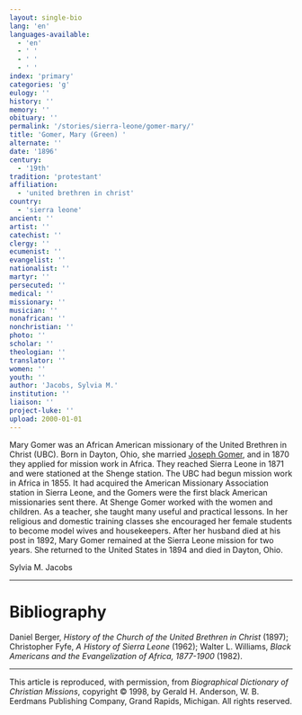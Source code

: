 ```yaml
---
layout: single-bio
lang: 'en'
languages-available:
  - 'en'
  - ' '
  - ' '
  - ' '
index: 'primary'
categories: 'g'
eulogy: ''
history: ''
memory: ''
obituary: ''
permalink: '/stories/sierra-leone/gomer-mary/'
title: 'Gomer, Mary (Green) '
alternate: ''
date: '1896'
century:
  - '19th'
tradition: 'protestant'
affiliation:
  - 'united brethren in christ'
country:
  - 'sierra leone'
ancient: ''
artist: ''
catechist: ''
clergy: ''
ecumenist: ''
evangelist: ''
nationalist: ''
martyr: ''
persecuted: ''
medical: ''
missionary: ''
musician: ''
nonafrican: ''
nonchristian: ''
photo: ''
scholar: ''
theologian: ''
translator: ''
women: ''
youth: ''
author: 'Jacobs, Sylvia M.'
institution: ''
liaison: ''
project-luke: ''
upload: 2000-01-01
---
```



Mary Gomer was an African American missionary of the United Brethren in Christ (UBC). Born in Dayton, Ohio, she married [Joseph Gomer](gomer_joseph.html), and in 1870 they applied for mission work in Africa. They reached Sierra Leone in 1871 and were stationed at the Shenge station. The UBC had begun mission work in Africa in 1855. It had acquired the American Missionary Association station in Sierra Leone, and the Gomers were the first black American missionaries sent there. At Shenge Gomer worked with the women and children. As a teacher, she taught many useful and practical lessons. In her religious and domestic training classes she encouraged her female students to become model wives and housekeepers. After her husband died at his post in 1892, Mary Gomer remained at the Sierra Leone mission for two years. She returned to the United States in 1894 and died in Dayton, Ohio.

Sylvia M. Jacobs

---

# Bibliography

Daniel Berger, *History of the Church of the United Brethren in Christ* (1897); Christopher Fyfe, *A History of Sierra Leone* (1962); Walter L. Williams, *Black Americans and the Evangelization of Africa, 1877-1900* (1982).

---

This article is reproduced, with permission, from *Biographical Dictionary of Christian Missions*, copyright © 1998, by Gerald H. Anderson, W. B. Eerdmans Publishing Company, Grand Rapids, Michigan. All rights reserved.